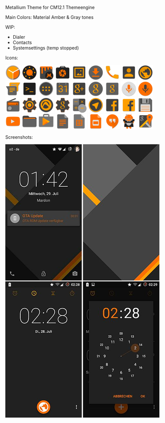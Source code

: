 Metallium Theme for CM12.1 Themeengine

Main Colors:
Material Amber & Gray tones

WIP:
- Dialer
- Contacts
- Systemsettings (temp stopped)

Icons:

![DeskClock](https://raw.githubusercontent.com/MardonHH/Metallium/master/preview/icons/clock.png)
![AudioFX](https://raw.githubusercontent.com/MardonHH/Metallium/master/preview/icons/audiofx.png)
![Themes](https://raw.githubusercontent.com/MardonHH/Metallium/master/preview/icons/themes.png)
![Camera](https://raw.githubusercontent.com/MardonHH/Metallium/master/preview/icons/cam.png)
![Gallery](https://raw.githubusercontent.com/MardonHH/Metallium/master/preview/icons/gallery.png)
![Downloads](https://raw.githubusercontent.com/MardonHH/Metallium/master/preview/icons/downloads.png)
![Dialer](https://raw.githubusercontent.com/MardonHH/Metallium/master/preview/icons/phone.png)
![Contacts](https://raw.githubusercontent.com/MardonHH/Metallium/master/preview/icons/contacts.png)
![Browser](https://raw.githubusercontent.com/MardonHH/Metallium/master/preview/icons/browser.png)
![SMS](https://raw.githubusercontent.com/MardonHH/Metallium/master/preview/icons/sms.png)
![Terminal](https://raw.githubusercontent.com/MardonHH/Metallium/master/preview/icons/terminal.png)
![Drawer](https://raw.githubusercontent.com/MardonHH/Metallium/master/preview/icons/drawer.png)
![Calendar](https://raw.githubusercontent.com/MardonHH/Metallium/master/preview/icons/calendar.png)
![G+](https://raw.githubusercontent.com/MardonHH/Metallium/master/preview/icons/g+.png)
![GHome](https://raw.githubusercontent.com/MardonHH/Metallium/master/preview/icons/google_home.png)
![GSearch](https://raw.githubusercontent.com/MardonHH/Metallium/master/preview/icons/google_search.png)
![GVSearch](https://raw.githubusercontent.com/MardonHH/Metallium/master/preview/icons/google_voicesearch.png)
![Soundrecorder](https://raw.githubusercontent.com/MardonHH/Metallium/master/preview/icons/soundrec.png)
![FM](https://raw.githubusercontent.com/MardonHH/Metallium/master/preview/icons/fm.png)
![Settings](https://raw.githubusercontent.com/MardonHH/Metallium/master/preview/icons/settings.png)
![Audials](https://raw.githubusercontent.com/MardonHH/Metallium/master/preview/icons/audials.png)
![GMSSettings](https://raw.githubusercontent.com/MardonHH/Metallium/master/preview/icons/gsettings.png)
![Calculator](https://raw.githubusercontent.com/MardonHH/Metallium/master/preview/icons/calculator.png)
![Telegram](https://raw.githubusercontent.com/MardonHH/Metallium/master/preview/icons/telegram.png)
![Facebook](https://raw.githubusercontent.com/MardonHH/Metallium/master/preview/icons/facebook.png)
![FacebookLite](https://raw.githubusercontent.com/MardonHH/Metallium/master/preview/icons/facebooklite.png)
![TotalCommander](https://raw.githubusercontent.com/MardonHH/Metallium/master/preview/icons/totalcommander.png)
![YouTube](https://raw.githubusercontent.com/MardonHH/Metallium/master/preview/icons/youtube.png)
![CM-Filemanager](https://raw.githubusercontent.com/MardonHH/Metallium/master/preview/icons/cmfilemanager.png)
![PlayStore](https://raw.githubusercontent.com/MardonHH/Metallium/master/preview/icons/playstore.png)
![GoogleDocs](https://raw.githubusercontent.com/MardonHH/Metallium/master/preview/icons/gdocs.png)
![GoogleSheets](https://raw.githubusercontent.com/MardonHH/Metallium/master/preview/icons/gsheets.png)
![GoogleSlides](https://raw.githubusercontent.com/MardonHH/Metallium/master/preview/icons/gslides.png)
![Hangouts](https://raw.githubusercontent.com/MardonHH/Metallium/master/preview/icons/hangouts.png)
![SD-Maid](https://raw.githubusercontent.com/MardonHH/Metallium/master/preview/icons/sdmaid.png)
![Google Maps](https://raw.githubusercontent.com/MardonHH/Metallium/master/preview/icons/maps.png)



Screenshots:

![Lockscreen](https://raw.githubusercontent.com/MardonHH/Metallium/master/preview/lockscreen.jpg)
![Wallpaper](https://raw.githubusercontent.com/MardonHH/Metallium/master/preview/wallpaper.jpg)
![Clock](https://raw.githubusercontent.com/MardonHH/Metallium/master/preview/clock.jpg)
![Clock2](https://raw.githubusercontent.com/MardonHH/Metallium/master/preview/clock2.jpg)
